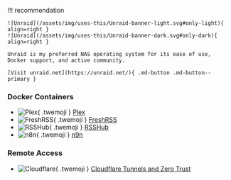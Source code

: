 !!! recommendation

    ![Unraid](/assets/img/uses-this/Unraid-banner-light.svg#only-light){ align=right }
    ![Unraid](/assets/img/uses-this/Unraid-banner-dark.svg#only-dark){ align=right }

    Unraid is my preferred NAS operating system for its ease of use, Docker support, and active community.

    [Visit unraid.net](https://unraid.net/){ .md-button .md-button--primary }

### Docker Containers

<div class="grid cards" markdown>

- ![Plex](/assets/img/uses-this/Plex.svg){ .twemoji } [Plex](https://www.plex.tv/)
- ![FreshRSS](/assets/img/uses-this/FreshRSS.png){ .twemoji } [FreshRSS](https://www.freshrss.org/)
- ![RSSHub](/assets/img/uses-this/RSSHub.png){ .twemoji } [RSSHub](https://github.com/DIYgod/RSSHub)
- ![n8n](/assets/img/uses-this/n8n.png){ .twemoji } [n9n](https://n8n.io)

</div>

### Remote Access

<div class="grid cards" markdown>

- ![Cloudflare](/assets/img/uses-this/Cloudflare.svg){ .twemoji } [Cloudflare Tunnels and Zero Trust](https://www.cloudflare.com/products/tunnel/)

</div>